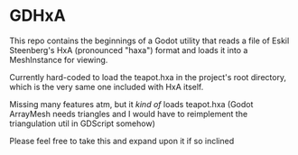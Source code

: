# GDHxA
This repo contains the beginnings of a Godot utility that reads a file of Eskil Steenberg's HxA (pronounced "haxa") format and loads it into a MeshInstance for viewing.

Currently hard-coded to load the teapot.hxa in the project's root directory, which is the very same one included with HxA itself.

Missing many features atm, but it *kind of* loads teapot.hxa (Godot ArrayMesh needs triangles and I would have to reimplement the triangulation util in GDScript somehow)

Please feel free to take this and expand upon it if so inclined
